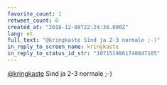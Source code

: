```yaml
---
favorite_count: 1
retweet_count: 0
created_at: "2018-12-08T22:24:38.000Z"
lang: et
full_text: "@kringkaste Sind ja 2-3 normale ;-)"
in_reply_to_screen_name: kringkaste
in_reply_to_status_id_str: "1071519861740847105"
---
```


[@kringkaste](https://twitter.com/kringkaste) Sind ja 2-3 normale ;-)
